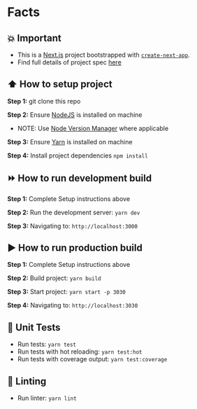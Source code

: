 # Facts

## :collision: Important

- This is a [Next.js](https://nextjs.org/) project bootstrapped with [`create-next-app`](https://github.com/vercel/next.js/tree/canary/packages/create-next-app).
- Find full details of project spec [here](https://github.com/curtismenmuir/facts/SPEC.md)

## :arrow_up: How to setup project

**Step 1:** git clone this repo

**Step 2:** Ensure [NodeJS](https://nodejs.org/en/) is installed on machine

- NOTE: Use [Node Version Manager](https://github.com/nvm-sh/nvm) where applicable

**Step 3:** Ensure [Yarn](https://yarnpkg.com/) is installed on machine

**Step 4:** Install project dependencies `npm install`

## :fast_forward: How to run development build

**Step 1:** Complete Setup instructions above

**Step 2:** Run the development server: `yarn dev`

**Step 3:** Navigating to: `http://localhost:3000`

## :arrow_forward: How to run production build

**Step 1:** Complete Setup instructions above

**Step 2:** Build project: `yarn build`

**Step 3:** Start project: `yarn start -p 3030`

**Step 4:** Navigating to: `http://localhost:3030`

## :rotating_light: Unit Tests

- Run tests: `yarn test`
- Run tests with hot reloading: `yarn test:hot`
- Run tests with coverage output: `yarn test:coverage`

## :cop: Linting

- Run linter: `yarn lint`

